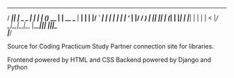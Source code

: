  ____  _             _       _     _       _
/ ___|| |_ _   _  __| |_   _| |   (_)_ __ | | __
\___ \| __| | | |/ _` | | | | |   | | '_ \| |/ /
 ___) | |_| |_| | (_| | |_| | |___| | | | |   <
|____/ \__|\__,_|\__,_|\__, |_____|_|_| |_|_|\_\
                       |___/

Source for Coding Practicum Study Partner connection site for libraries.

Frontend powered by HTML and CSS
Backend powered by Django and Python
